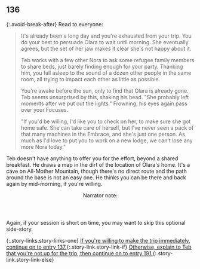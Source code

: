 ## 136

{:.avoid-break-after}
Read to everyone:

> It's already been a long day and you're exhausted from your trip.
> You do your best to persuade Olara to wait until morning.
> She eventually agrees, but the set of her jaw makes it clear she's not happy about it.
>
> Teb works with a few other Nora to ask some refugee family members to share beds, just barely finding enough for your party.
> Thanking him, you fall asleep to the sound of a dozen other people in the same room, all trying to impact each other as little as possible.
>
> You're awake before the sun, only to find that Olara is already gone.
> Teb seems unsurprised by this, shaking his head.
> "She probably left moments after we put out the lights."
> Frowning, his eyes again pass over your Focuses.
>
> "If you'd be willing, I'd like you to check on her, to make sure she got home safe.
> She can take care of herself, but I've never seen a pack of that many machines in the Embrace, and she's just one person.
> As much as I'd love to put you to work on a new lodge, we can't lose any more Nora today."

Teb doesn't have anything to offer you for the effort, beyond a shared breakfast.
He draws a map in the dirt of the location of Olara's home.
It's a cave on All-Mother Mountain, though there's no direct route and the path around the base is not an easy one.
He thinks you can be there and back again by mid-morning, if you're willing.

<aside class="narrator-note">
<header>Narrator note:</header>
<p>Again, if your session is short on time, you may want to skip this optional side-story.</p>
</aside>

{:.story-links.story-links-one}
[If you're willing to make the trip immediately, continue on to entry 137.](137-leave-morning.md){:.story-link.story-link-if}
[Otherwise, explain to Teb that you're not up for the trip, then continue on to entry 191.](191-not-interested.md){:.story-link.story-link-else}
